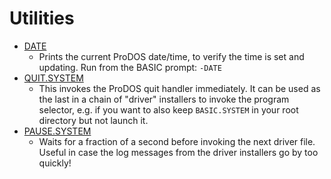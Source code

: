 # Utilities

* [DATE](date.s)
  * Prints the current ProDOS date/time, to verify the time is set and updating. Run from the BASIC prompt: `-DATE`
* [QUIT.SYSTEM](quit.system.s)
  * This invokes the ProDOS quit handler immediately. It can be used as the last in a chain of "driver" installers to invoke the program selector, e.g. if you want to also keep `BASIC.SYSTEM` in your root directory but not launch it.
* [PAUSE.SYSTEM](pause.system.s)
  * Waits for a fraction of a second before invoking the next driver file. Useful in case the log messages from the driver installers go by too quickly!
